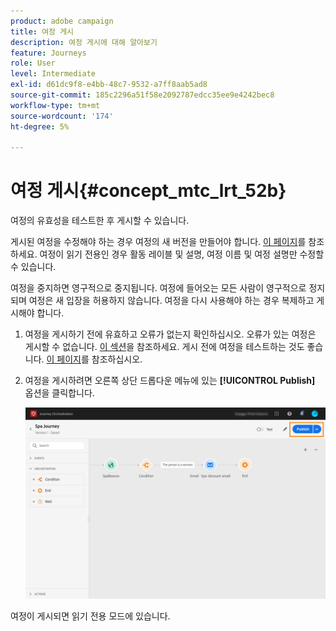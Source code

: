 ```yaml
---
product: adobe campaign
title: 여정 게시
description: 여정 게시에 대해 알아보기
feature: Journeys
role: User
level: Intermediate
exl-id: d61dc9f8-e4bb-48c7-9532-a7ff8aab5ad8
source-git-commit: 185c2296a51f58e2092787edcc35ee9e4242bec8
workflow-type: tm+mt
source-wordcount: '174'
ht-degree: 5%

---
```


# 여정 게시{#concept_mtc_lrt_52b}

여정의 유효성을 테스트한 후 게시할 수 있습니다.

게시된 여정을 수정해야 하는 경우 여정의 새 버전을 만들어야 합니다. [이 페이지](../building-journeys/journey-versions.md)를 참조하세요. 여정이 읽기 전용인 경우 활동 레이블 및 설명, 여정 이름 및 여정 설명만 수정할 수 있습니다.

여정을 중지하면 영구적으로 중지됩니다. 여정에 들어오는 모든 사람이 영구적으로 정지되며 여정은 새 입장을 허용하지 않습니다. 여정을 다시 사용해야 하는 경우 복제하고 게시해야 합니다.

1. 여정을 게시하기 전에 유효하고 오류가 없는지 확인하십시오. 오류가 있는 여정은 게시할 수 없습니다. [이 섹션](../about/troubleshooting.md#section_h3q_kqk_fhb)을 참조하세요. 게시 전에 여정을 테스트하는 것도 좋습니다. [이 페이지](../building-journeys/testing-the-journey.md)를 참조하십시오.
1. 여정을 게시하려면 오른쪽 상단 드롭다운 메뉴에 있는 **[!UICONTROL Publish]** 옵션을 클릭합니다.

   ![](../assets/journeyuc1_18.png)

여정이 게시되면 읽기 전용 모드에 있습니다.
